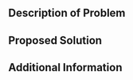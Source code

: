 <!--

⚠️ 此仓库为旧版 3.0 文档的翻译，新版本翻译已迁移到[这里](https://github.com/vuejs-translations/docs-zh-cn)。
目前该仓库仅接受 typo 和 bugfix，不再接受其他方面的 PR，尽请谅解 🙏

-->

## Description of Problem

## Proposed Solution

## Additional Information
